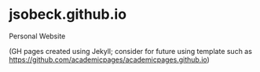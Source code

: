 # jsobeck.github.io
Personal Website

(GH pages created using Jekyll; consider for future using template such as
https://github.com/academicpages/academicpages.github.io)
